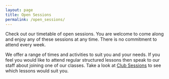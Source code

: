 ```yaml
---
layout: page
title: Open Sessions
permalink: /open_sessions/
---
```


Check out our timetable of open sessions.  You are welcome to come along and enjoy any of these sessions at any time.  There is no commitment to attend every week.

We offer a range of times and activities to suit you and your needs.  If you feel you would like to attend regular structured lessons then speak to our staff about joining one of our classes.  Take a look at [Club Sessions](/club_sessions/) to see which lessons would suit you.
